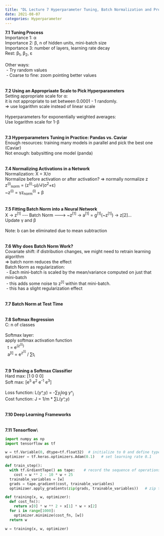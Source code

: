 ```yaml
---
title: "DL Lecture 7 Hyperparameter Tuning, Batch Normalization and Progmramming Frameworks"
date: 2021-08-07
categories: Hyperparameter
---
```

**7.1 Tuning Process**\
Importance 1: α\
Importance 2: β, n of hidden units, mini-batch size\
Importance 3: number of layers, learning rate decay\
Rest: β<sub>1</sub>, β<sub>2</sub>, ε\
\
Other ways:\
&nbsp;- Try random values\
&nbsp;- Coarse to fine: zoom pointing better values\
\
\
**7.2 Using an Appropriaate Scale to Pick Hyperparameters**\
Setting appropriate scale for α:\
it is not appropriate to set between 0.0001 - 1 randomly.\
=> use logarithm scale instead of linear scale\
\
Hyperparameters for exponentially weighted averages:\
Use logarithm scale for 1-β\
\
\
**7.3 Hyperparameters Tuning in Practice: Pandas vs. Caviar**\
Enough resources: training many models in parallel and pick the best one (Caviar)\
Not enough: babysitting one model (panda)\
\
\
**7.4 Normalizing Activations in a Network**\
Normalization: X = X/σ\
Normalize before activation or after activation? => normally normalize z\
z<sup>(i)</sup><sub>norm</sub> = (z<sup>(i)</sup>-μ)/√(σ<sup>2</sup>+ε)\
~z<sup>(i)</sup> = γz<sub>norm</sub><sup>(i)</sup> + β\
\
\
**7.5 Fitting Batch Norm into a Neural Network**\
X -> z<sup>[1]</sup> --- Batch Norm ---> ~z<sup>[1]</sup> -> a<sup>[1]</sup> = g<sup>[1]</sup>(~z<sup>[1]</sup>) -> z[2]...\
Update γ and β\
\
Note: b can be eliminated due to mean subtraction\
\
\
**7.6 Why does Batch Norm Work?**\
Covariate shift: if distribution changes, we might need to retrain learning algorithm\
=> batch norm reduces the effect
\
Batch Norm as regularization:\
&nbsp;- Each mini-batch is scaled by the mean/variance computed on just that mini-batch\
&nbsp;- this adds some noise to z<sup>[l]</sup> within that mini-batch.\
&nbsp;- this has a slight regularization effect\
\
\
**7.7 Batch Norm at Test Time**\
\
\
**7.8 Softmax Regression**\
C: n of classes\
\
Softmax layer:\
apply softmax activation function\
&nbsp; t = e<sup>(z<sup>[l]</sup>)</sup>\
&nbsp; a<sup>[l]</sup> = e<sup>z<sup>[l]</sup></sup> / ∑t<sub>i</sub>\
\
\
**7.9 Training a Softmax Classifier**\
Hard max: [1 0 0 0]\
Soft max: [e<sup>5</sup> e<sup>2</sup> e<sup>-1</sup> e<sup>3</sup>]\
\
Loss function: L(y^,y) = -∑y<sub>j</sub>log y^<sub>j</sub>\
Cost function: J = 1/m * ∑L(y^,y)\
\
\
**7.10 Deep Learning Frameworks**\
\
\
**7.11 Tensorflow**\
```Python
import numpy as np
import tensorflow as tf
```
```Python
w = tf.Variable(0, dtype=tf.float32)  # initialize to 0 and define type to floating number
optimizer = tf.keras.optimizers.Adam(0.1)   # set learning rate 0.1

def train_step():
  with tf.GrdientTape() as tape:    # record the sequence of operations during computing cost function in the forward prop
    cost = w ** 2 - 10 * w + 25
  trainable_variables = [w]
  grads = tape.gradient(cost, trainable_variables)
  optimizaer.apply_gradients(zip(grads, trainable_variables))   # zip takes two lists and pair corresponding elements
```
```Python
def training(x, w, optimizer):
  def cost_fn():
    return x[0] * w ** 2 + x[1] * w + x[2]
  for i in range[1000]:
    optimizer.minimize(cost_fn, [w])
  return w

w = training(x, w, optimizer)
```





